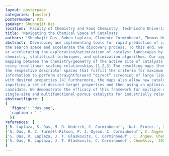 ```yaml
---
layout: posterpage
categories: [poster]
posternumber: P39
speaker: Shubhajit Das
location: 'Faculty of Chemistry and Food Chemistry, Technische Universität Dresden, 01062 Dresden, Germany'
title: 'Navigating the Chemical Space of Catalysts'
authors: 'Shubhajit Das, Ruben Laplaza, Clemence Corminboeuf, Thomas Heine'
abstract: 'Developing and implementing tools for rapid prediction of catalytic properties can significantly expand 
the search space and accelerate the discovery process. To this end, we present a computational framework aimed 
at accelerating the exploration/optimization of catalyst landscapes by combining concepts from physical-organic 
chemistry, statistical techniques, and optimization algorithms. Our approach typically relies on establishing a 
mapping between the chemistry/geometry of the active site of catalysts and easy-to-compute descriptor variables 
using (non)linear scaling relationships.[1,2,3] The resulting maps then guide us to recognize "sweet spots" in 
the respective descriptor spaces that fulfill the criteria for maximum activity/selectivity. We leverage this 
information to perform straightforward “direct” screening of large libraries of catalysts to identify the ones
with desired properties.[4] Furthermore, the maps also allow new catalysts to be “reverse-engineered” simply by 
inputting a set of desired target properties and then using an optimization algorithm to generate the best 
candidate. We demonstrate the efficacy of this framework for multiple case studies including the discovery of 
single-site and multifunctional porous catalysts for industrially relevant catalytic transformations.'
abstractfigure: [
{
  'figure': 'das.png', 
  'caption': ' '
  }]
references: [
['R. Laplaza, S. Das, M. D. Wodrich, C. Corminboeuf', 'Nat. Protoc.', 2022, 17, 2550],
['S. Das, R. C. Turnell-Ritson, P. J. Dyson, C. Corminboeuf', C. Angew. Chem. Int. Ed, 2022, 61, e202208987],
['S. Das, R. Laplaza, J. T. Blaskovits, C. Corminboeuf', C. Angew. Chem. Int. Ed, 2022, 61, e202202727],
['S. Das, R. Laplaza, J. T. Blaskovits, C. Corminboeuf', ChemRxiv,  2024, 10.26434/chemrxiv-2023-09mdd–v2]
]
---
```

